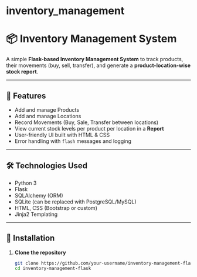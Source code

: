 # inventory_management
# 📦 Inventory Management System

A simple **Flask-based Inventory Management System** to track products, their movements (buy, sell, transfer), and generate a **product-location-wise stock report**.

---

## 🚀 Features

- Add and manage Products
- Add and manage Locations
- Record Movements (Buy, Sale, Transfer between locations)
- View current stock levels per product per location in a **Report**
- User-friendly UI built with HTML & CSS
- Error handling with `flash` messages and logging

---

## 🛠️ Technologies Used

- Python 3
- Flask
- SQLAlchemy (ORM)
- SQLite (can be replaced with PostgreSQL/MySQL)
- HTML, CSS (Bootstrap or custom)
- Jinja2 Templating

---

## 🧾 Installation

1. **Clone the repository**
   ```bash
   git clone https://github.com/your-username/inventory-management-flask.git
   cd inventory-management-flask
